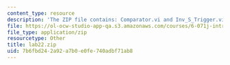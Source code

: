 ```yaml
---
content_type: resource
description: 'The ZIP file contains: Comparator.vi and Inv_S_Trigger.vi.'
file: https://ol-ocw-studio-app-qa.s3.amazonaws.com/courses/6-071j-introduction-to-electronics-signals-and-measurement-spring-2006/7b6fbd242a92a7b0e0fe740adbf71ab8_lab22.zip
file_type: application/zip
resourcetype: Other
title: lab22.zip
uid: 7b6fbd24-2a92-a7b0-e0fe-740adbf71ab8
---
```

